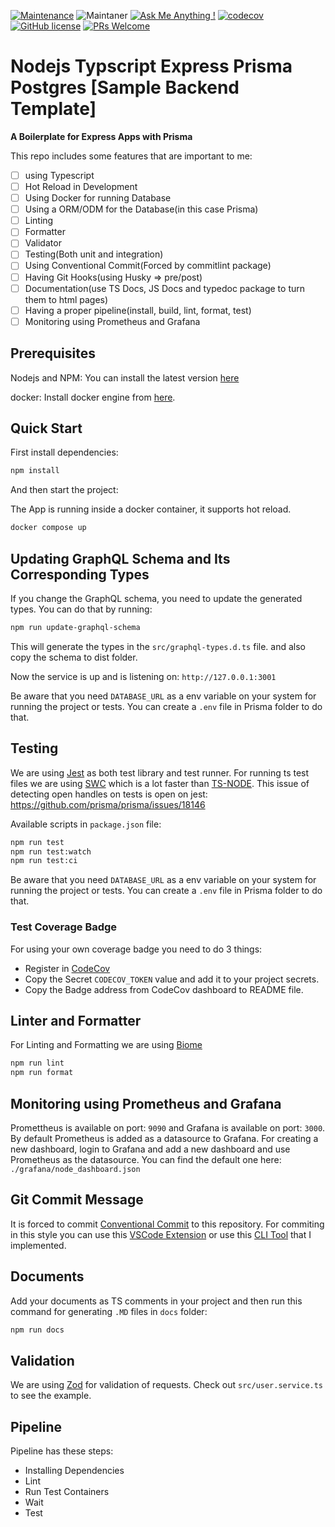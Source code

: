 [![Maintenance](https://img.shields.io/badge/Maintained%3F-yes-green.svg)](https://github.com/pshaddel/ts-express-prisma-rest/commits/master)
![Maintaner](https://img.shields.io/badge/maintainer-Poorshad-blue)
[![Ask Me Anything !](https://img.shields.io/badge/Ask%20me-anything-1abc9c.svg)](https://github.com/pshaddel)
[![codecov](https://codecov.io/gh/pshaddel/ts-express-prisma/branch/master/graph/badge.svg?token=DLRH7L3EVR)](https://codecov.io/gh/pshaddel/ts-express-prisma)
[![GitHub license](https://img.shields.io/badge/license-MIT-blue.svg)](https://github.com/pshaddel/ts-express-prisma-rest/blob/master/LICENSE)
[![PRs Welcome](https://img.shields.io/badge/PRs-welcome-orange.svg)](https://github.com/pshaddel/ts-express-prisma-rest/compare)

# Nodejs Typscript Express Prisma Postgres [Sample Backend Template]

<b>A Boilerplate for Express Apps with Prisma</b>

This repo includes some features that are important to me:

- [ ] using Typescript
- [ ] Hot Reload in Development
- [ ] Using Docker for running Database
- [ ] Using a ORM/ODM for the Database(in this case Prisma)
- [ ] Linting
- [ ] Formatter
- [ ] Validator
- [ ] Testing(Both unit and integration)
- [ ] Using Conventional Commit(Forced by commitlint package)
- [ ] Having Git Hooks(using Husky => pre/post)
- [ ] Documentation(use TS Docs, JS Docs and typedoc package to turn them to html pages)
- [ ] Having a proper pipeline(install, build, lint, format, test)
- [ ] Monitoring using Prometheus and Grafana

## Prerequisites

Nodejs and NPM: You can install the latest version [here](https://nodejs.org/en/download)

docker: Install docker engine from [here](https://docs.docker.com/get-docker/).

## Quick Start

First install dependencies:

```bash
npm install
```

And then start the project:

The App is running inside a docker container, it supports hot reload.

```bash
docker compose up
```

## Updating GraphQL Schema and Its Corresponding Types

If you change the GraphQL schema, you need to update the generated types. You can do that by running:

```bash
npm run update-graphql-schema
```

This will generate the types in the `src/graphql-types.d.ts` file.
and also copy the schema to dist folder.

Now the service is up and is listening on: `http://127.0.0.1:3001`

Be aware that you need `DATABASE_URL` as a env variable on your system for running the project or tests. You can create a `.env` file in Prisma folder to do that.

## Testing

We are using [Jest](https://jestjs.io/) as both test library and test runner. For running ts test files we are using [SWC](https://swc.rs/docs/usage/jest) which is a lot faster than [TS-NODE](https://github.com/TypeStrong/ts-node).
This issue of detecting open handles on tests is open on jest: <https://github.com/prisma/prisma/issues/18146>

Available scripts in `package.json` file:

```bash
npm run test
npm run test:watch
npm run test:ci
```

Be aware that you need `DATABASE_URL` as a env variable on your system for running the project or tests. You can create a `.env` file in Prisma folder to do that.

### Test Coverage Badge

For using your own coverage badge you need to do 3 things:

- Register in [CodeCov](https://app.codecov.io/)
- Copy the Secret `CODECOV_TOKEN` value and add it to your project secrets.
- Copy the Badge address from CodeCov dashboard to README file.

## Linter and Formatter

For Linting and Formatting we are using [Biome](https://biomejs.dev/)

```bash
npm run lint
npm run format
```

## Monitoring using Prometheus and Grafana

Promettheus is available on port: `9090` and Grafana is available on port: `3000`. By default Prometheus is added as a datasource to Grafana. For creating a new dashboard, login to Grafana and add a new dashboard and use Prometheus as the datasource.
You can find the default one here: `./grafana/node_dashboard.json`

## Git Commit Message

It is forced to commit [Conventional Commit](https://www.conventionalcommits.org/en/v1.0.0/) to this repository. For commiting in this style you can use this [VSCode Extension](https://marketplace.visualstudio.com/items?itemName=vivaxy.vscode-conventional-commits) or use this [CLI Tool](https://github.com/pshaddel/homebrew-conventionalcommit) that I implemented.

## Documents

Add your documents as TS comments in your project and then run this command for generating `.MD` files in `docs` folder:

```bash
npm run docs
```

## Validation

We are using [Zod](https://zod.dev/) for validation of requests. Check out `src/user.service.ts` to see the example.

## Pipeline

Pipeline has these steps:

- Installing Dependencies
- Lint
- Run Test Containers
- Wait
- Test
